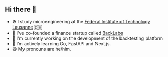 ## Hi there 👋

- ⚙️ I study microengineering at the [Federal Institute of Technology Lausanne](https://epfl.ch) 🇨🇭
- 💼 I've co-founded a finance startup called [BackLabs](https://github.com/backlabsapp/)
- 🚧 I'm currently working on the development of the backtesting platform
- 🌱 I’m actively learning Go, FastAPI and Next.js.
- 😄 My pronouns are he/him.
